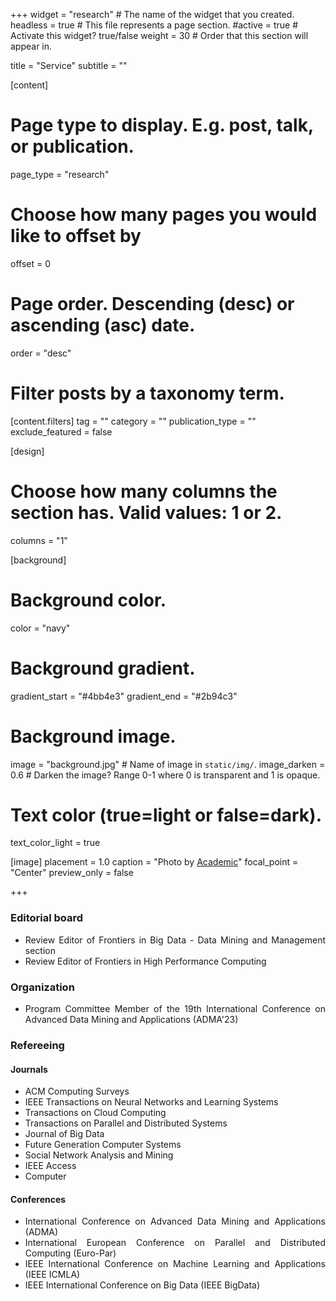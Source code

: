 +++
widget = "research"  # The name of the widget that you created.
headless = true  # This file represents a page section.
#active = true  # Activate this widget? true/false
weight = 30 # Order that this section will appear in.

title = "Service"
subtitle = ""


[content]
  # Page type to display. E.g. post, talk, or publication.
  page_type = "research"
  
  
  # Choose how many pages you would like to offset by
  offset = 0

  # Page order. Descending (desc) or ascending (asc) date.
  order = "desc"

  # Filter posts by a taxonomy term.
  [content.filters]
    tag = ""
    category = ""
    publication_type = ""
    exclude_featured = false

[design]
  # Choose how many columns the section has. Valid values: 1 or 2.
  columns = "1"


[background]
  # Background color.
  color = "navy"
  
  # Background gradient.
  gradient_start = "#4bb4e3"
  gradient_end = "#2b94c3"
  
  # Background image.
  image = "background.jpg"  # Name of image in `static/img/`.
  image_darken = 0.6  # Darken the image? Range 0-1 where 0 is transparent and 1 is opaque.

  # Text color (true=light or false=dark).
  text_color_light = true

[image]
placement = 1.0
caption = "Photo by [Academic](https://sourcethemes.com/academic/)"
focal_point = "Center"
preview_only = false

+++
<div style="text-align: justify">
<h3>Editorial board</h3>
<ul>
<li>Review Editor of Frontiers in Big Data - Data Mining and Management section</li>
<li>Review Editor of Frontiers in High Performance Computing</li>
</ul>

<h3>Organization</h3>
<ul>
<li>Program Committee Member of the 19th International Conference on Advanced Data Mining and Applications (ADMA'23)</li>
</ul>

<h3>Refereeing</h3>
<h4>Journals</h4>
<ul>
<li>ACM Computing Surveys</li>
<li>IEEE Transactions on Neural Networks and Learning Systems</li>
<li>Transactions on Cloud Computing</li>
<li>Transactions on Parallel and Distributed Systems</li>
<li>Journal of Big Data</li>
<li>Future Generation Computer Systems</li>
<li>Social Network Analysis and Mining</li>
<li>IEEE Access</li>
<li>Computer</li>

</ul>
<h4>Conferences</h4>
<ul>
<li>International Conference on Advanced Data Mining and Applications (ADMA)</li>
<li>International European Conference on Parallel and Distributed Computing (Euro-Par)</li>
<li>IEEE International Conference on Machine Learning and Applications (IEEE ICMLA)</li>
<li>IEEE International Conference on Big Data (IEEE BigData)</li>
</ul>

</div>


